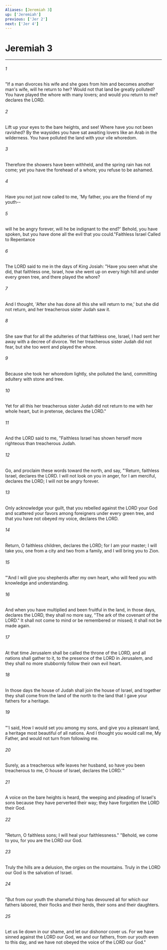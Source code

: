 ```yaml
---
Aliases: [Jeremiah 3]
up: ['Jeremiah']
previous: ['Jer 2']
next: ['Jer 4']
---
```

# Jeremiah 3
***



###### 1 
"If a man divorces his wife and she goes from him and becomes another man's wife, will he return to her? Would not that land be greatly polluted? You have played the whore with many lovers; and would you return to me? declares the LORD. 

###### 2 
Lift up your eyes to the bare heights, and see! Where have you not been ravished? By the waysides you have sat awaiting lovers like an Arab in the wilderness. You have polluted the land with your vile whoredom. 

###### 3 
Therefore the showers have been withheld, and the spring rain has not come; yet you have the forehead of a whore; you refuse to be ashamed. 

###### 4 
Have you not just now called to me, 'My father, you are the friend of my youth-- 

###### 5 
will he be angry forever, will he be indignant to the end?' Behold, you have spoken, but you have done all the evil that you could."Faithless Israel Called to Repentance 

###### 6 
The LORD said to me in the days of King Josiah: "Have you seen what she did, that faithless one, Israel, how she went up on every high hill and under every green tree, and there played the whore? 

###### 7 
And I thought, 'After she has done all this she will return to me,' but she did not return, and her treacherous sister Judah saw it. 

###### 8 
She saw that for all the adulteries of that faithless one, Israel, I had sent her away with a decree of divorce. Yet her treacherous sister Judah did not fear, but she too went and played the whore. 

###### 9 
Because she took her whoredom lightly, she polluted the land, committing adultery with stone and tree. 

###### 10 
Yet for all this her treacherous sister Judah did not return to me with her whole heart, but in pretense, declares the LORD." 

###### 11 
And the LORD said to me, "Faithless Israel has shown herself more righteous than treacherous Judah. 

###### 12 
Go, and proclaim these words toward the north, and say, "'Return, faithless Israel, declares the LORD. I will not look on you in anger, for I am merciful, declares the LORD; I will not be angry forever. 

###### 13 
Only acknowledge your guilt, that you rebelled against the LORD your God and scattered your favors among foreigners under every green tree, and that you have not obeyed my voice, declares the LORD. 

###### 14 
Return, O faithless children, declares the LORD; for I am your master; I will take you, one from a city and two from a family, and I will bring you to Zion. 

###### 15 
"'And I will give you shepherds after my own heart, who will feed you with knowledge and understanding. 

###### 16 
And when you have multiplied and been fruitful in the land, in those days, declares the LORD, they shall no more say, "The ark of the covenant of the LORD." It shall not come to mind or be remembered or missed; it shall not be made again. 

###### 17 
At that time Jerusalem shall be called the throne of the LORD, and all nations shall gather to it, to the presence of the LORD in Jerusalem, and they shall no more stubbornly follow their own evil heart. 

###### 18 
In those days the house of Judah shall join the house of Israel, and together they shall come from the land of the north to the land that I gave your fathers for a heritage. 

###### 19 
"'I said, How I would set you among my sons, and give you a pleasant land, a heritage most beautiful of all nations. And I thought you would call me, My Father, and would not turn from following me. 

###### 20 
Surely, as a treacherous wife leaves her husband, so have you been treacherous to me, O house of Israel, declares the LORD.'" 

###### 21 
A voice on the bare heights is heard, the weeping and pleading of Israel's sons because they have perverted their way; they have forgotten the LORD their God. 

###### 22 
"Return, O faithless sons; I will heal your faithlessness." "Behold, we come to you, for you are the LORD our God. 

###### 23 
Truly the hills are a delusion, the orgies on the mountains. Truly in the LORD our God is the salvation of Israel. 

###### 24 
"But from our youth the shameful thing has devoured all for which our fathers labored, their flocks and their herds, their sons and their daughters. 

###### 25 
Let us lie down in our shame, and let our dishonor cover us. For we have sinned against the LORD our God, we and our fathers, from our youth even to this day, and we have not obeyed the voice of the LORD our God."
